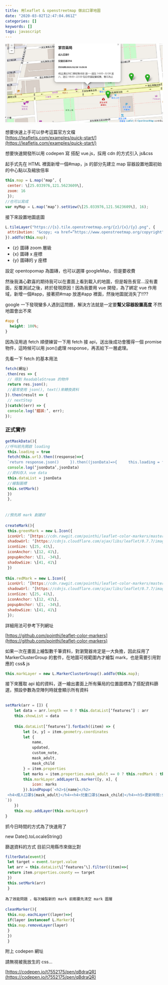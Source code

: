 ```yaml
---
title: 用leaflet & openstreetmap 做出口罩地圖
date: "2020-03-02T12:47:04.061Z"
categories: []
keywords: []
tags: javascript
---
```


![](/img/1__xVH2JhKLHeIeB9Od7VyS9A.png)

想要快速上手可以參考這篇官方文檔  
[https://leafletjs.com/examples/quick-start/](https://leafletjs.com/examples/quick-start/)

想要快速開發所以用 codepen 寫 搭配 vue.js，採用 cdn 的方式引入 js&css

起手式先在 HTML 裡面新增一個#map，js 的部分先建立 map 容器設置地圖初始的中心點以及縮放倍率

```javascript
this.map = L.map(‘map’, {
 center: \[25.033976,121.5623609\],
 zoom: 16
 });
//也可以寫成
var myMap = L.map(‘map’).setView(\[25.033976,121.5623609\], 16);
```

接下來設置地圖底圖

```javascript
L.tileLayer("https://{s}.tile.openstreetmap.org/{z}/{x}/{y}.png", {
 attribution: "&copy; <a href=”https://www.openstreetmap.org/copyright">OpenStreetMap</a> contributors’
}).addTo(this.map);
```

- {z} 圖磚 zoom 層級
- {x} 圖磚 x 座標
- {y} 圖磚的 y 座標

設定 opentopomap 為圖磚，也可以選擇 googleMap，但是要收費

然後我滿心歡喜的期待我可以在畫面上看到載入的地圖，但是報告長官...沒有畫面，反覆測試之後，終於發現原因！因為我要用 vue 開發，為了綁定 vue 作用域，新增一個#app，接著把#map 放進#app 裡面，然後地圖就消失了!!??

google 一下發現蠻多人遇到這問題，解決方法就是一定要**幫父容器設置高度** 不然地圖會出不來

```css
#app {
  height: 100%;
}
```

因為沒用過 fetch 順便練習一下用 fetch 接 api，送出後成功會獲得一個 promise 物件，這時候可以用 json()處理 response，再丟給下一層處理。

先看一下 fetch 的基本用法

```javascript
fetch(網址)
.then(res => {
 // 得到 ReadableStream 的物件
 return res.json();
 //最常使用 json(), text()來轉換資料
}).then(result => {
 // nextStep
})catch((err) => {
 console.log(‘錯誤:’, err);
});
```

### 正式實作

```javascript
getMaskData(){
//呼叫前先開啟 loading
 this.loading = true
 fetch(this.url).then((response)=>{
 `return response.json()     }).then((jsonData)=>{     this.loading = false`
 console.log(‘jsonData’,jsonData)
 //資料存入 vue data
 this.dataList = jsonData
 //繪製圖標
 this.setMark()
 })
 },


//預先將 mark 創建好

createMark(){
 this.greenMark = new L.Icon({
 iconUrl: ‘[https://cdn.rawgit.com/pointhi/leaflet-color-markers/master/img/marker-icon-2x-green.png'](https://cdn.rawgit.com/pointhi/leaflet-color-markers/master/img/marker-icon-2x-green.png%27),
 shadowUrl: ‘[https://cdnjs.cloudflare.com/ajax/libs/leaflet/0.7.7/images/marker-shadow.png'](https://cdnjs.cloudflare.com/ajax/libs/leaflet/0.7.7/images/marker-shadow.png%27),
 iconSize: \[25, 41\],
 iconAnchor: \[12, 41\],
 popupAnchor: \[1, -34\],
 shadowSize: \[41, 41\]
 })

this.redMark = new L.Icon({
 iconUrl: ‘[https://cdn.rawgit.com/pointhi/leaflet-color-markers/master/img/marker-icon-2x-red.png'](https://cdn.rawgit.com/pointhi/leaflet-color-markers/master/img/marker-icon-2x-red.png%27),
 shadowUrl: ‘[https://cdnjs.cloudflare.com/ajax/libs/leaflet/0.7.7/images/marker-shadow.png'](https://cdnjs.cloudflare.com/ajax/libs/leaflet/0.7.7/images/marker-shadow.png%27),
 iconSize: \[25, 41\],
 iconAnchor: \[12, 41\],
 popupAnchor: \[1, -34\],
 shadowSize: \[41, 41\]
 });

```

詳細用法可參考下列網址

[https://github.com/pointhi/leaflet-color-markers](https://github.com/pointhi/leaflet-color-markers)

如果一次在畫面上繪製數千筆資料，對瀏覽器肯定是一大負擔，因此採用了 MarkerClusterGroup 的套件，在地圖可視範圍內才繪製 mark，也是需要引用對應的 css& js

```javascript
this.markLayer = new L.MarkerClusterGroup().addTo(this.map);
```

接下來獲取 api 給的資料，逐一繪出畫面上所有藥局的位置圖標為了搭配資料篩選，預設參數為空陣列時就會顯示所有資料

```javascript

setMark(arr = []) {
    let data = arr.length == 0 ? this.dataList[‘features’] : arr
    this.showList = data

    this.dataList[‘features’].forEach((item) => {
        let [x, y] = item.geometry.coordinates
        let {
            name,
            updated,
            custom_note,
            mask_adult,
            mask_child
        } = item.properties
        let marks = item.properties.mask_adult == 0 ? this.redMark : this.greenMark
        this.markLayer.addLayer(L.marker([y, x], {
            icon: marks
        }).bindPopup(`<h2>${name}</h2>
 <h4>成人口罩${mask_adult}</h4><h4>兒童口罩${mask_child}</h4><h5>更新時間:${updated}</h5><p>備註:${custom_note}</p>
`))
    })
    this.map.addLayer(this.markLayer)
}
```

抓今日時間的方式為了快速用了

new Date().toLocaleString()

篩選資料的方式 目前只用縣市來做比對

```javascript
filterData(event){
 let target = event.target.value
 let arr = this.dataList\[‘features’\].filter((item)=>{
 return item.properties.county == target
 })
 this.setMark(arr)
 }

為了效能問題 ，每次繪製新的 mark 前都要先清空 mark 圖層

cleanMarker(){
 this.map.eachLayer((layer)=>{
 if(layer instanceof L.Marker){
 this.map.removeLayer(layer)
 }
 })
 }
```

附上 codepen 網址

請無視被我放生的 css…

[https://codepen.io/t7552175/pen/qBdraQR](https://codepen.io/t7552175/pen/qBdraQR)

